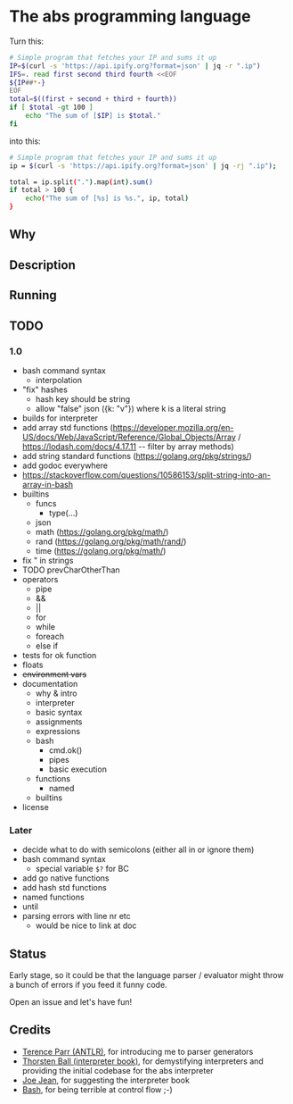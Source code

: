 # The abs programming language

Turn this:

``` bash
# Simple program that fetches your IP and sums it up
IP=$(curl -s 'https://api.ipify.org?format=json' | jq -r ".ip")
IFS=. read first second third fourth <<EOF
${IP##*-}
EOF
total=$((first + second + third + fourth))
if [ $total -gt 100 ]
    echo "The sum of [$IP] is $total."
fi
```

into this:

``` bash
# Simple program that fetches your IP and sums it up
ip = $(curl -s 'https://api.ipify.org?format=json' | jq -rj ".ip");

total = ip.split(".").map(int).sum()
if total > 100 {
    echo("The sum of [%s] is %s.", ip, total)
}
```

## Why

## Description

## Running

## TODO

### 1.0

* bash command syntax
  * interpolation
* "fix" hashes
  * hash key should be string
  * allow "false" json ({k: "v"}) where k is a literal string
* builds for interpreter
* add array std functions (https://developer.mozilla.org/en-US/docs/Web/JavaScript/Reference/Global_Objects/Array / https://lodash.com/docs/4.17.11 -- filter by array methods)
* add string standard functions (https://golang.org/pkg/strings/)
* add godoc everywhere
* https://stackoverflow.com/questions/10586153/split-string-into-an-array-in-bash
* builtins
  * funcs
    * type(...)
  * json
  * math (https://golang.org/pkg/math/)
  * rand (https://golang.org/pkg/math/rand/)
  * time (https://golang.org/pkg/math/)
* fix \" in strings
* TODO prevCharOtherThan
* operators
    * pipe
    * &&
    * ||
    * for
    * while
    * foreach
    * else if
* tests for ok function
* floats
* ~~environment vars~~
* documentation
  * why & intro
  * interpreter
  * basic syntax
  * assignments
  * expressions
  * bash
    * cmd.ok()
    * pipes
    * basic execution
  * functions
    * named
  * builtins
* license

### Later

* decide what to do with semicolons (either all in or ignore them)
* bash command syntax
  * special variable `$?` for BC
* add go native functions
* add hash std functions
* named functions
* until
* parsing errors with line nr etc
  * would be nice to link at doc

## Status

Early stage, so it could be that the language parser / evaluator might throw a bunch
of errors if you feed it funny code.

Open an issue and let's have fun!

## Credits

* [Terence Parr (ANTLR)](https://www.antlr.org/), for introducing me to parser generators
* [Thorsten Ball (interpreter book)](https://interpreterbook.com/), for demystifying interpreters and providing the initial codebase for the abs interpreter
* [Joe Jean](https://www.joejean.net/), for suggesting the interpreter book
* [Bash](https://en.wikipedia.org/wiki/Bash_(Unix_shell)), for being terrible at control flow ;-)
